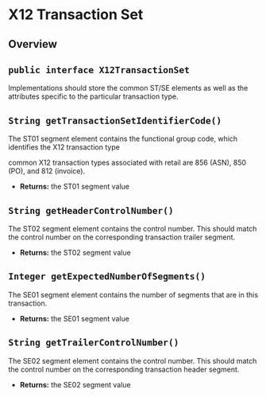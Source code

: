 #  X12 Transaction Set

## Overview

## `public interface X12TransactionSet`

Implementations should store the common ST/SE elements as well as the attributes specific to the particular transaction type.

## `String getTransactionSetIdentifierCode()`

The ST01 segment element contains the functional group code, which identifies the X12 transaction type

common X12 transaction types associated with retail are 856 (ASN), 850 (PO), and 812 (invoice).

 * **Returns:** the ST01 segment value

## `String getHeaderControlNumber()`

The ST02 segment element contains the control number. This should match the control number on the corresponding transaction trailer segment.

 * **Returns:** the ST02 segment value

## `Integer getExpectedNumberOfSegments()`

The SE01 segment element contains the number of segments that are in this transaction.

 * **Returns:** the SE01 segment value

## `String getTrailerControlNumber()`

The SE02 segment element contains the control number. This should match the control number on the corresponding transaction header segment.

 * **Returns:** the SE02 segment value
